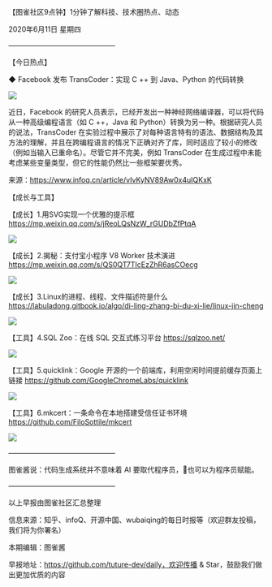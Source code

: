 【图雀社区9点钟】1分钟了解科技、技术圈热点、动态

2020年6月11日  星期四

———————————————

【今日热点】 

 ◆ Facebook 发布 TransCoder：实现 C ++ 到 Java、Python 的代码转换

![](https://imgkr.cn-bj.ufileos.com/ec2d783a-d9b6-45d1-910a-360e43160bac.jpg)

近日，Facebook 的研究人员表示，已经开发出一种神经网络编译器，可以将代码从一种高级编程语言（如 C ++，Java 和 Python）转换为另一种。根据研究人员的说法，TransCoder 在实验过程中展示了对每种语言特有的语法、数据结构及其方法的理解，并且在跨编程语言的情况下正确对齐了库，同时适应了较小的修改（例如当输入已重命名）。尽管它并不完美，例如 TransCoder 在生成过程中未能考虑某些变量类型，但它的性能仍然比一些框架要优秀。

来源：https://www.infoq.cn/article/vIvKyNV89Aw0x4uIQKxK

【成长与工具】

【成长】1.用SVG实现一个优雅的提示框 https://mp.weixin.qq.com/s/jReoLQsNzW_rGUDbZfPtqA

![](https://imgkr.cn-bj.ufileos.com/cfffe7b7-34f1-4543-ac7c-877410659307.jpg)

【成长】2.揭秘：支付宝小程序 V8 Worker 技术演进 https://mp.weixin.qq.com/s/QS0QT7TIcEzZhR6asCOecg

![](https://imgkr.cn-bj.ufileos.com/16ae2d17-cc15-4b54-b4b6-9e2f72f1cb16.jpg)

【成长】3.Linux的进程、线程、文件描述符是什么 https://labuladong.gitbook.io/algo/di-ling-zhang-bi-du-xi-lie/linux-jin-cheng

![](https://imgkr.cn-bj.ufileos.com/b38f832b-17a0-4cfe-921b-59ea441b4c0f.jpg)

【工具】4.SQL Zoo：在线 SQL 交互式练习平台 https://sqlzoo.net/

![](https://imgkr.cn-bj.ufileos.com/b4716840-d077-41f6-8fca-d10ab503704f.png)

【工具】5.quicklink：Google 开源的一个前端库，利用空闲时间提前缓存页面上链接 https://github.com/GoogleChromeLabs/quicklink

![](https://imgkr.cn-bj.ufileos.com/083c460b-9102-4840-8860-5ba28623abb4.png)

【工具】6.mkcert：一条命令在本地搭建受信任证书环境 https://github.com/FiloSottile/mkcert

![](https://imgkr.cn-bj.ufileos.com/3bb16cd0-c57e-4035-80e3-7e7f6d1313ff.jpg)

——————————————— 

图雀酱说：代码生成系统并不意味着 AI 要取代程序员，也可以为程序员赋能。

———————————————

以上早报由图雀社区汇总整理   

信息来源：知乎、infoQ、开源中国、wubaiqing的每日时报等（欢迎群友投稿，我们将为你署名）

本期编辑：图雀酱

早报地址：https://github.com/tuture-dev/daily，欢迎传播 & Star，鼓励我们做出更加优质的内容